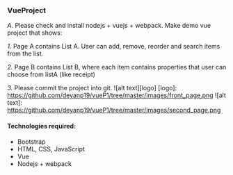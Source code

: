 ### VueProject 
 
*A.* Please check and  install  nodejs + vuejs + webpack.
Make demo vue project that shows:

*1.* Page A contains List A. User can add, remove, reorder and search items from the list.

*2.* Page B contains List B, where each item contains properties that user can choose from listA (like receipt)

*3.* Please commit the project into git.
![alt text][logo]
[logo]: https://github.com/deyanp19/vueP1/tree/master/images/front_page.png
![alt text]: https://github.com/deyanp19/vueP1/tree/master/images/second_page.png

#### Technologies required:
* Bootstrap 
* HTML, CSS, JavaScript
* Vue
* Nodejs + webpack
